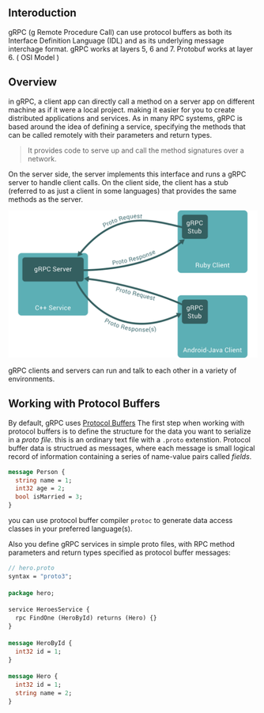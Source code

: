 ## Interoduction
gRPC (g Remote Procedure Call) can use protocol buffers as both its Interface Definition Language (IDL) and as its underlying message interchage format.
gRPC works at layers 5, 6 and 7. Protobuf works at layer 6. ( OSI Model )

## Overview
in gRPC, a client app can directly call a method on a server app on different machine as if it were a local project. making it easier for you to create distributed applications and services.
As in many RPC systems, gRPC is based around the idea of defining a service, specifying the methods that can be called remotely with their parameters and return types. 

> It provides code to serve up and call the method signatures over a network.
 
On the server side, the server implements this interface and runs a gRPC server to handle client calls. 
On the client side, the client has a stub (referred to as just a client in some languages) that provides the same methods as the server.

![grpc](./assets/landing-2.svg)

gRPC clients and servers can run and talk to each other in a variety of environments.

## Working with Protocol Buffers
By default, gRPC uses [Protocol Buffers](https://protobuf.dev/)
The first step when working with protocol buffers is to define the structure for the data you want to serialize in a *proto file*.
this is an ordinary text file with a `.proto` extenstion. Protocol buffer data is structrued as messages, where each message is small logical record of information containing a series of name-value pairs called *fields*.

```protobuf
message Person {
  string name = 1;
  int32 age = 2;
  bool isMarried = 3;
}
```

you can use protocol buffer compiler `protoc` to generate data access classes in your preferred language(s).

Also you define gRPC services in simple proto files, with RPC method parameters and return types specified as protocol buffer messages:

```protobuf
// hero.proto
syntax = "proto3";

package hero;

service HeroesService {
  rpc FindOne (HeroById) returns (Hero) {}
}

message HeroById {
  int32 id = 1;
}

message Hero {
  int32 id = 1;
  string name = 2;
}
```


